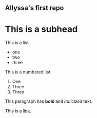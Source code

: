 Allyssa's first repo
--------------------

This is a subhead
=================

This is a list

- one
- two
- three

This is a numbered list

1. One
1. Three
1. Three

This paragraph has **bold** and *italicized* text.

This is a [link](http://google.com).